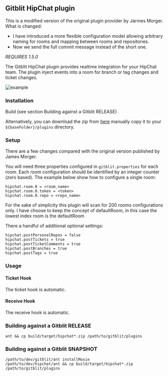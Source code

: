 ## Gitblit HipChat plugin

This is a modified version of the original plugin provider by Jarmes Morger.
What is changed:
  - I have introduced a more flexible configuration model allowing arbitrary naming for rooms and mapping between rooms and repositories.
  - Now we send the full commit message instead of the short one.


*REQUIRES 1.5.0*

The Gitblit HipChat plugin provides realtime integration for your HipChat team.  The plugin inject events into a room for branch or tag changes and ticket changes.

![example](example.png "Example integration")

### Installation

Build (see section Building against a Gitblit RELEASE)

Alternatively, you can download the zip from [here](http://plugins.gitblit.com) manually copy it to your `${baseFolder}/plugins` directory.

### Setup

There are a few changes compared with the original version published by James Morger.

You will need three  properties  configured in `gitblit.properties` for each room.
Each room configuration should be identified by an integer counter (zero based).
The example below show how to configure a single room:

    hipchat.room.0 = <room_name>
    hipchat.room.0.token = <token>
    hipchat.room.0.repo = <repo_name>
    
For the sake of simplicity this plugin will scan for 200 rooms configurations only.
I have choose to keep the concept of defaultRoom, in this case the lowest index room is the defaultRoom

There a handful of additional optional settings:

    hipchat.postPersonalRepos = false
    hipchat.postTickets = true
    hipchat.postTicketComments = true
    hipchat.postBranches = true
    hipchat.postTags = true

### Usage

#### Ticket Hook

The ticket hook is automatic.

#### Receive Hook

The receive hook is automatic.


### Building against a Gitblit RELEASE

    ant && cp build/target/hipchat*.zip /path/to/gitblit/plugins

### Building against a Gitblit SNAPSHOT

    /path/to/dev/gitblit/ant installMoxie
    /path/to/dev/hipchat/ant && cp build/target/hipchat*.zip /path/to/gitblit/plugins

